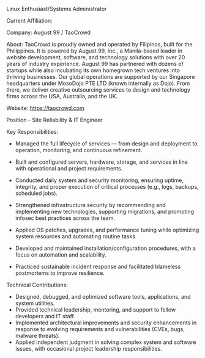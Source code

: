 Linux Enthusiast/Systems Administrator

Current Affiliation:

Company: August 99 / TaoCrowd

About: TaoCrowd is proudly owned and operated by Filipinos, built for the Philippines. It is powered by August 99, Inc., a Manila-based leader in website development, software, and technology solutions with over 20 years of industry experience. August 99 has partnered with dozens of startups while also incubating its own homegrown tech ventures into thriving businesses. Our global operations are supported by our Singapore headquarters under MosoDojo PTE LTD (known internally as Dojo). From there, we deliver creative outsourcing services to design and technology firms across the USA, Australia, and the UK.

Website: https://taocrowd.com

Position - Site Reliability & IT Engineer

Key Responsibilities:

- Managed the full lifecycle of services — from design and deployment to operation, monitoring, and continuous refinement.

- Built and configured servers, hardware, storage, and services in line with operational and project requirements.

- Conducted daily system and security monitoring, ensuring uptime, integrity, and proper execution of critical processes (e.g., logs, backups, scheduled jobs).

- Strengthened infrastructure security by recommending and implementing new technologies, supporting migrations, and promoting infosec best practices across the team.

- Applied OS patches, upgrades, and performance tuning while optimizing system resources and automating routine tasks.

- Developed and maintained installation/configuration procedures, with a focus on automation and scalability.

- Practiced sustainable incident response and facilitated blameless postmortems to improve resilience.

Technical Contributions:

- Designed, debugged, and optimized software tools, applications, and system utilities.
- Provided technical leadership, mentoring, and support to fellow developers and IT staff.
- Implemented architectural improvements and security enhancements in response to evolving requirements and vulnerabilities (CVEs, bugs, malware threats).
- Applied independent judgment in solving complex system and software issues, with occasional project leadership responsibilities.


